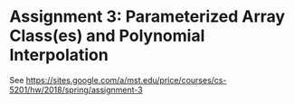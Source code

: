 # Assignment 3: Parameterized Array Class(es) and Polynomial Interpolation

See https://sites.google.com/a/mst.edu/price/courses/cs-5201/hw/2018/spring/assignment-3
